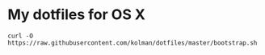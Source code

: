 # My dotfiles for OS X

    curl -O https://raw.githubusercontent.com/kolman/dotfiles/master/bootstrap.sh
